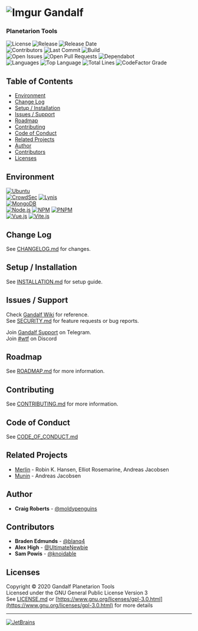 # ![Imgur](https://imgur.com/SNQjhh4.png) Gandalf
### Planetarion Tools

![License](https://img.shields.io/github/license/moldypenguins/Gandalf?logo=GNU&style=for-the-badge)
![Release](https://img.shields.io/github/v/release/moldypenguins/Gandalf?style=for-the-badge&logo=GitHub&include_prereleases&sort=date)
![Release Date](https://img.shields.io/github/release-date-pre/moldypenguins/Gandalf?logo=GitHub&style=for-the-badge&include_prereleases&sort=date)  
![Contributors](https://img.shields.io/github/contributors/moldypenguins/Gandalf?style=for-the-badge&logo=GitHub)
![Last Commit](https://img.shields.io/github/last-commit/moldypenguins/Gandalf?style=for-the-badge&logo=GitHub)
![Build](https://img.shields.io/github/actions/workflow/status/moldypenguins/Gandalf/codeql-analysis.yml?style=for-the-badge&logo=GitHub)  
![Open Issues](https://img.shields.io/github/issues-raw/moldypenguins/Gandalf?style=for-the-badge&logo=GitHub)
![Open Pull Requests](https://img.shields.io/github/issues-pr-raw/moldypenguins/Gandalf?style=for-the-badge&logo=GitHub)
![Dependabot](https://img.shields.io/static/v1?style=for-the-badge&label=Dependabot&message=enabled&color=33CC11&logo=Dependabot)  
![Languages](https://img.shields.io/github/languages/count/moldypenguins/Gandalf?style=for-the-badge&logo=GitHub)
![Top Language](https://img.shields.io/github/languages/top/moldypenguins/Gandalf?style=for-the-badge&logo=GitHub)
![Total Lines](https://img.shields.io/tokei/lines/github/moldypenguins/Gandalf?style=for-the-badge&logo=GitHub)
![CodeFactor Grade](https://img.shields.io/codefactor/grade/github/moldypenguins/Gandalf?style=for-the-badge&logo=CodeFactor)


## Table of Contents
* [Environment](#environment)
* [Change Log](#change-log)
* [Setup / Installation](#setup-/-installation)
* [Issues / Support](#issues-/-support)
* [Roadmap](#roadmap)
* [Contributing](#contributing)
* [Code of Conduct](#code-of-conduct)
* [Related Projects](#related-projects)
* [Author](#author)
* [Contributors](#contributors)
* [Licenses](#licenses)


## Environment
[![Ubuntu](https://img.shields.io/static/v1?style=for-the-badge&logo=Ubuntu&label=Ubuntu&message=22.04.1&color=E95420)](https://ubuntu.com/)  
[![CrowdSec](https://img.shields.io/static/v1?style=for-the-badge&logo=Linux&label=CrowdSec&message=1.4.0&color=FCC624)](https://crowdsec.net/) 
[![Lynis](https://img.shields.io/static/v1?style=for-the-badge&logo=Linux&label=Lynis&message=3.0.8&color=FCC624)](https://cisofy.com/lynis/)  
[![MongoDB](https://img.shields.io/static/v1?style=for-the-badge&logo=MongoDB&label=MongoDB&message=6.0.3&color=47A248)](https://www.mongodb.com/)  
[![Node.js](https://img.shields.io/static/v1?style=for-the-badge&logo=Node.js&label=Node.js&message=18.12.1&color=339933)](https://nodejs.org/)
[![NPM](https://img.shields.io/static/v1?style=for-the-badge&logo=NPM&label=NPM&message=9.3.0&color=336699)](https://www.npm.io/) 
[![PNPM](https://img.shields.io/static/v1?style=for-the-badge&logo=PNPM&label=PNPM&message=7.18.1&color=f69220)](https://www.pnpm.io/)  
[![Vue.js](https://img.shields.io/static/v1?style=for-the-badge&logo=Vue.js&label=Vue.js&message=3.2.45&color=339933)](https://vuejs.io/) 
[![Vite.js](https://img.shields.io/static/v1?style=for-the-badge&logo=Vite&label=Vite&message=2.0&color=339933)](https://github.com/antfu/vite)  


## Change Log
See [CHANGELOG.md](CHANGELOG.md) for changes.  


## Setup / Installation
See [INSTALLATION.md](INSTALLATION.md) for setup guide.  


## Issues / Support
Check [Gandalf Wiki](https://github.com/moldypenguins/Gandalf/wiki) for reference.  
See [SECURITY.md](SECURITY.md) for feature requests or bug reports.  

Join [Gandalf Support](https://t.me/joinchat/HPVnlgHnFUShtg_D) on Telegram.  
Join [#wtf](https://discord.gg/Ean6FvV) on Discord  


## Roadmap
See [ROADMAP.md](ROADMAP.md) for more information.


## Contributing
See [CONTRIBUTING.md](CONTRIBUTING.md) for more information. 


## Code of Conduct
See [CODE_OF_CONDUCT.md](CODE_OF_CONDUCT.md) 


## Related Projects
* [Merlin](https://github.com/ellonweb/merlin) - Robin K. Hansen, Elliot Rosemarine, Andreas Jacobsen 
* [Munin](https://github.com/munin/munin) - Andreas Jacobsen 


## Author
* **Craig Roberts** - [@moldypenguins](https://t.me/moldypenguins)


## Contributors
* **Braden Edmunds** - [@blanq4](https://t.me/blanq4)
* **Alex High** - [@UltimateNewbie](https://t.me/UltimateNewbie)
* **Sam Powis** - [@knoidable](https://t.me/knoidable)


## Licenses
Copyright © 2020 Gandalf Planetarion Tools  
Licensed under the GNU General Public License Version 3  
See [LICENSE.md](LICENSE.md) or [https://www.gnu.org/licenses/gpl-3.0.html](https://www.gnu.org/licenses/gpl-3.0.html) for more details
*** 
[![JetBrains](https://img.shields.io/badge/Developed%20Using-JetBrains%20Tools-000000?style=for-the-badge&logo=JetBrains)](https://www.jetbrains.com/)
